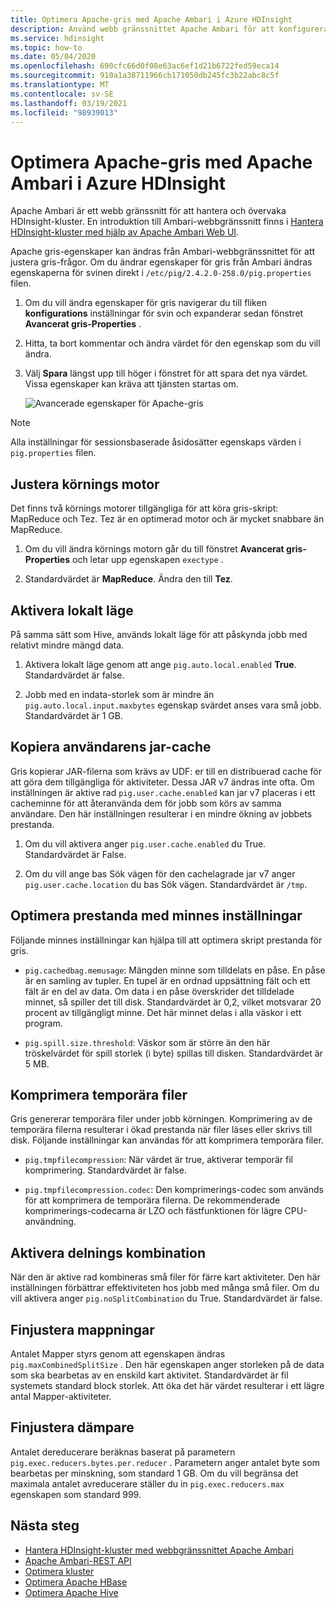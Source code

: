 ```yaml
---
title: Optimera Apache-gris med Apache Ambari i Azure HDInsight
description: Använd webb gränssnittet Apache Ambari för att konfigurera och optimera Apache gris.
ms.service: hdinsight
ms.topic: how-to
ms.date: 05/04/2020
ms.openlocfilehash: 690cfc66d0f08e63ac6ef1d21b6722fed59eca14
ms.sourcegitcommit: 910a1a38711966cb171050db245fc3b22abc8c5f
ms.translationtype: MT
ms.contentlocale: sv-SE
ms.lasthandoff: 03/19/2021
ms.locfileid: "98939013"
---
```

# <a name="optimize-apache-pig-with-apache-ambari-in-azure-hdinsight"></a>Optimera Apache-gris med Apache Ambari i Azure HDInsight

Apache Ambari är ett webb gränssnitt för att hantera och övervaka HDInsight-kluster. En introduktion till Ambari-webbgränssnitt finns i [Hantera HDInsight-kluster med hjälp av Apache Ambari Web UI](hdinsight-hadoop-manage-ambari.md).

Apache gris-egenskaper kan ändras från Ambari-webbgränssnittet för att justera gris-frågor. Om du ändrar egenskaper för gris från Ambari ändras egenskaperna för svinen direkt i `/etc/pig/2.4.2.0-258.0/pig.properties` filen.

1. Om du vill ändra egenskaper för gris navigerar du till fliken **konfigurations** inställningar för svin och expanderar sedan fönstret **Avancerat gris-Properties** .

1. Hitta, ta bort kommentar och ändra värdet för den egenskap som du vill ändra.

1. Välj **Spara** längst upp till höger i fönstret för att spara det nya värdet. Vissa egenskaper kan kräva att tjänsten startas om.

    ![Avancerade egenskaper för Apache-gris](./media/optimize-pig-ambari/advanced-pig-properties.png)

> [!NOTE]  
> Alla inställningar för sessionsbaserade åsidosätter egenskaps värden i `pig.properties` filen.

## <a name="tune-execution-engine"></a>Justera körnings motor

Det finns två körnings motorer tillgängliga för att köra gris-skript: MapReduce och Tez. Tez är en optimerad motor och är mycket snabbare än MapReduce.

1. Om du vill ändra körnings motorn går du till fönstret **Avancerat gris-Properties** och letar upp egenskapen `exectype` .

1. Standardvärdet är **MapReduce**. Ändra den till **Tez**.

## <a name="enable-local-mode"></a>Aktivera lokalt läge

På samma sätt som Hive, används lokalt läge för att påskynda jobb med relativt mindre mängd data.

1. Aktivera lokalt läge genom att ange `pig.auto.local.enabled` **True**. Standardvärdet är false.

1. Jobb med en indata-storlek som är mindre än `pig.auto.local.input.maxbytes` egenskap svärdet anses vara små jobb. Standardvärdet är 1 GB.

## <a name="copy-user-jar-cache"></a>Kopiera användarens jar-cache

Gris kopierar JAR-filerna som krävs av UDF: er till en distribuerad cache för att göra dem tillgängliga för aktiviteter. Dessa JAR v7 ändras inte ofta. Om inställningen är aktive rad `pig.user.cache.enabled` kan jar v7 placeras i ett cacheminne för att återanvända dem för jobb som körs av samma användare. Den här inställningen resulterar i en mindre ökning av jobbets prestanda.

1. Om du vill aktivera anger `pig.user.cache.enabled` du True. Standardvärdet är False.

1. Om du vill ange bas Sök vägen för den cachelagrade jar v7 anger `pig.user.cache.location` du bas Sök vägen. Standardvärdet är `/tmp`.

## <a name="optimize-performance-with-memory-settings"></a>Optimera prestanda med minnes inställningar

Följande minnes inställningar kan hjälpa till att optimera skript prestanda för gris.

* `pig.cachedbag.memusage`: Mängden minne som tilldelats en påse. En påse är en samling av tupler. En tupel är en ordnad uppsättning fält och ett fält är en del av data. Om data i en påse överskrider det tilldelade minnet, så spiller det till disk. Standardvärdet är 0,2, vilket motsvarar 20 procent av tillgängligt minne. Det här minnet delas i alla väskor i ett program.

* `pig.spill.size.threshold`: Väskor som är större än den här tröskelvärdet för spill storlek (i byte) spillas till disken. Standardvärdet är 5 MB.

## <a name="compress-temporary-files"></a>Komprimera temporära filer

Gris genererar temporära filer under jobb körningen. Komprimering av de temporära filerna resulterar i ökad prestanda när filer läses eller skrivs till disk. Följande inställningar kan användas för att komprimera temporära filer.

* `pig.tmpfilecompression`: När värdet är true, aktiverar temporär fil komprimering. Standardvärdet är false.

* `pig.tmpfilecompression.codec`: Den komprimerings-codec som används för att komprimera de temporära filerna. De rekommenderade komprimerings-codecarna är LZO och fästfunktionen för lägre CPU-användning.

## <a name="enable-split-combining"></a>Aktivera delnings kombination

När den är aktive rad kombineras små filer för färre kart aktiviteter. Den här inställningen förbättrar effektiviteten hos jobb med många små filer. Om du vill aktivera anger `pig.noSplitCombination` du True. Standardvärdet är false.

## <a name="tune-mappers"></a>Finjustera mappningar

Antalet Mapper styrs genom att egenskapen ändras `pig.maxCombinedSplitSize` . Den här egenskapen anger storleken på de data som ska bearbetas av en enskild kart aktivitet. Standardvärdet är fil systemets standard block storlek. Att öka det här värdet resulterar i ett lägre antal Mapper-aktiviteter.

## <a name="tune-reducers"></a>Finjustera dämpare

Antalet dereducerare beräknas baserat på parametern `pig.exec.reducers.bytes.per.reducer` . Parametern anger antalet byte som bearbetas per minskning, som standard 1 GB. Om du vill begränsa det maximala antalet avreducerare ställer du in `pig.exec.reducers.max` egenskapen som standard 999.

## <a name="next-steps"></a>Nästa steg

* [Hantera HDInsight-kluster med webbgränssnittet Apache Ambari](hdinsight-hadoop-manage-ambari.md)
* [Apache Ambari-REST API](hdinsight-hadoop-manage-ambari-rest-api.md)
* [Optimera kluster](./hdinsight-changing-configs-via-ambari.md)
* [Optimera Apache HBase](./optimize-hbase-ambari.md)
* [Optimera Apache Hive](./optimize-hive-ambari.md)
